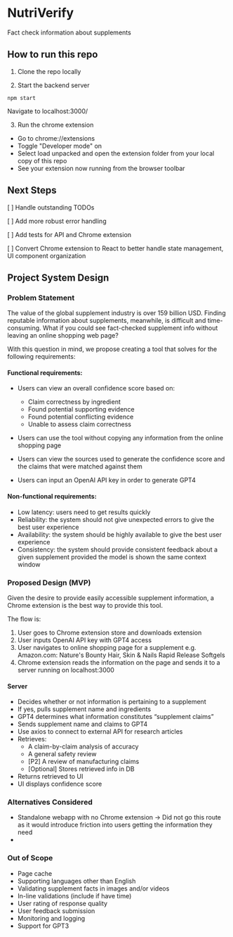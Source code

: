 # NutriVerify
Fact check information about supplements

## How to run this repo

1. Clone the repo locally

2. Start the backend server
```
npm start
```

Navigate to localhost:3000/

3. Run the chrome extension

- Go to chrome://extensions
- Toggle "Developer mode" on
- Select load unpacked and open the extension folder from your local copy of this repo
- See your extension now running from the browser toolbar 

## Next Steps
[ ] Handle outstanding TODOs

[ ] Add more robust error handling

[ ] Add tests for API and Chrome extension

[ ] Convert Chrome extension to React to better handle state management, UI component organization

## Project System Design
### Problem Statement
The value of the global supplement industry is over 159 billion USD. Finding reputable information about supplements, meanwhile, is difficult and time-consuming. What if you could see fact-checked supplement info without leaving an online shopping web page?

With this question in mind, we propose creating a tool that solves for the following requirements:

#### Functional requirements:
- Users can view an overall confidence score based on:
  - Claim correctness by ingredient
  - Found potential supporting evidence
  - Found potential conflicting evidence
  - Unable to assess claim correctness

- Users can use the tool without copying any information from the online shopping page
- Users can view the sources used to generate the confidence score and the claims that were matched against them
- Users can input an OpenAI API key in order to generate GPT4

#### Non-functional requirements:
- Low latency: users need to get results quickly
- Reliability: the system should not give unexpected errors to give the best user experience
- Availability: the system should be highly available to give the best user experience
- Consistency: the system should provide consistent feedback about a given supplement provided the model is shown the same context window

### Proposed Design (MVP)
Given the desire to provide easily accessible supplement information, a Chrome extension is the best way to provide this tool.

The flow is:
1. User goes to Chrome extension store and downloads extension
2. User inputs OpenAI API key with GPT4 access
3. User navigates to online shopping page for a supplement e.g. Amazon.com: Nature's Bounty Hair, Skin & Nails Rapid Release Softgels
4. Chrome extension reads the information on the page and sends it to a server running on localhost:3000

#### Server
- Decides whether or not information is pertaining to a supplement
- If yes, pulls supplement name and ingredients
- GPT4 determines what information constitutes “supplement claims”
- Sends supplement name and claims to GPT4
- Use axios to connect to external API for research articles
- Retrieves:
  - A claim-by-claim analysis of accuracy
  - A general safety review
  - [P2] A review of manufacturing claims
  - [Optional] Stores retrieved info in DB
- Returns retrieved to UI
- UI displays confidence score

### Alternatives Considered
- Standalone webapp with no Chrome extension -> Did not go this route as it would introduce friction into users getting the information they need
- 
### Out of Scope
- Page cache
- Supporting languages other than English
- Validating supplement facts in images and/or videos
- In-line validations (include if have time)
- User rating of response quality
- User feedback submission
- Monitoring and logging
- Support for GPT3

